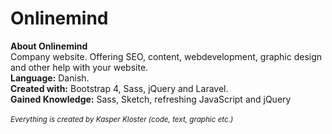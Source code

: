 <h1>Onlinemind</h1>

<b>About Onlinemind</b><br/>
Company website. Offering SEO, content, webdevelopment, graphic design and other help with your website.
<br/>
<b>Language:</b> Danish.
<br/>
<b>Created with:</b> Bootstrap 4, Sass, jQuery and Laravel.
<br/>
<b>Gained Knowledge:</b> Sass, Sketch, refreshing JavaScript and jQuery
<br/><br/>
<small><i>Everything is created by Kasper Kloster (code, text, graphic etc.)</i></small>